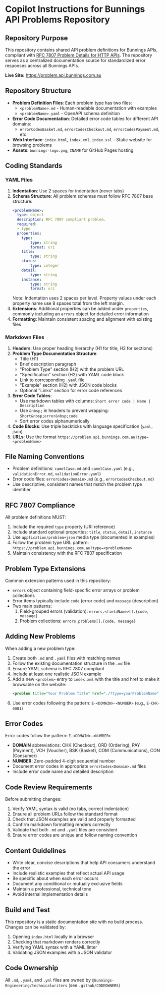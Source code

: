 # Copilot Instructions for Bunnings API Problems Repository

## Repository Purpose

This repository contains shared API problem definitions for Bunnings APIs, compliant with [RFC 7807 Problem Details for HTTP APIs](https://tools.ietf.org/html/rfc7807). The repository serves as a centralized documentation source for standardized error responses across all Bunnings APIs.

**Live Site:** https://problem.api.bunnings.com.au

## Repository Structure

- **Problem Definition Files**: Each problem type has two files:
  - `<problemName>.md` - Human-readable documentation with examples
  - `<problemName>.yaml` - OpenAPI schema definition
- **Error Code Documentation**: Detailed error code tables for different API domains:
  - `errorCodesBasket.md`, `errorCodesCheckout.md`, `errorCodesPayment.md`, etc.
- **Web Interface**: `index.html`, `index.xml`, `index.xsl` - Static website for browsing problems
- **Assets**: `bunnings-logo.png`, `CNAME` for GitHub Pages hosting

## Coding Standards

### YAML Files

1. **Indentation**: Use 2 spaces for indentation (never tabs)
2. **Schema Structure**: All problem schemas must follow RFC 7807 base structure:
   ```yaml
   <problemName>:
     type: object
     description: RFC 7807 compliant problem.
     required:
     - type
     properties:
       type:
           type: string
           format: uri
       title:
           type: string
       status:
           type: integer
       detail:
           type: string
       instance:
           type: string
           format: uri
   ```
   Note: Indentation uses 2 spaces per level. Property values under each property name use 8 spaces total from the left margin.
3. **Extensions**: Additional properties can be added under `properties`, commonly including an `errors` object for detailed error information
4. **Formatting**: Maintain consistent spacing and alignment with existing files

### Markdown Files

1. **Headers**: Use proper heading hierarchy (H1 for title, H2 for sections)
2. **Problem Type Documentation Structure**:
   - Title (H1)
   - Brief description paragraph
   - "Problem Type" section (H2) with the problem URL
   - "Specification" section (H2) with YAML code block
   - Link to corresponding `.yaml` file
   - "Example" section (H2) with JSON code blocks
   - Optional "Links" section for error code references
3. **Error Code Tables**:
   - Use markdown tables with columns: `Short error code | Name | Description`
   - Use `&nbsp;` in headers to prevent wrapping: `Short&nbsp;error&nbsp;code`
   - Sort error codes alphanumerically
4. **Code Blocks**: Use triple backticks with language specification (```yaml, ```json)
5. **URLs**: Use the format `https://problem.api.bunnings.com.au?type=<problemName>`

## File Naming Conventions

- Problem definitions: `camelCase.md` and `camelCase.yaml` (e.g., `validationError.md`, `validationError.yaml`)
- Error code files: `errorCodes<Domain>.md` (e.g., `errorCodesCheckout.md`)
- Use descriptive, consistent names that match the problem type identifier

## RFC 7807 Compliance

All problem definitions MUST:
1. Include the required `type` property (URI reference)
2. Include standard optional properties: `title`, `status`, `detail`, `instance`
3. Use `application/problem+json` media type (documented in examples)
4. Follow the problem type URL pattern: `https://problem.api.bunnings.com.au?type=<problemName>`
5. Maintain consistency with the RFC 7807 specification

## Problem Type Extensions

Common extension patterns used in this repository:
- `errors` object containing field-specific error arrays or problem collections
- Error items typically include `code` (error code) and `message` (description)
- Two main patterns:
  1. Field-grouped errors (validation): `errors.<fieldName>[].{code, message}`
  2. Problem collections: `errors.problems[].{code, message}`

## Adding New Problems

When adding a new problem type:
1. Create both `.md` and `.yaml` files with matching names
2. Follow the existing documentation structure in the `.md` file
3. Ensure YAML schema is RFC 7807 compliant
4. Include at least one realistic JSON example
5. Add a new `<problem>` entry to `index.xml` with the title and href to make it browsable on the website:
   ```xml
   <problem title="Your Problem Title" href="./?type=yourProblemName" />
   ```
6. Use error codes following the pattern: `E-<DOMAIN>-<NUMBER>` (e.g., `E-CHK-0001`)

## Error Codes

Error codes follow the pattern: `E-<DOMAIN>-<NUMBER>`
- **DOMAIN** abbreviations: CHK (Checkout), ORD (Ordering), PAY (Payment), VCH (Voucher), BSK (Basket), COM (Communications), CON (Consumer)
- **NUMBER**: Zero-padded 4-digit sequential number
- Document error codes in appropriate `errorCodes<Domain>.md` files
- Include error code name and detailed description

## Code Review Requirements

Before submitting changes:
1. Verify YAML syntax is valid (no tabs, correct indentation)
2. Ensure all problem URLs follow the standard format
3. Check that JSON examples are valid and properly formatted
4. Confirm markdown formatting renders correctly
5. Validate that both `.md` and `.yaml` files are consistent
6. Ensure error codes are unique and follow naming convention

## Content Guidelines

- Write clear, concise descriptions that help API consumers understand the error
- Include realistic examples that reflect actual API usage
- Be specific about when each error occurs
- Document any conditional or mutually exclusive fields
- Maintain a professional, technical tone
- Avoid internal implementation details

## Build and Test

This repository is a static documentation site with no build process. Changes can be validated by:
1. Opening `index.html` locally in a browser
2. Checking that markdown renders correctly
3. Verifying YAML syntax with a YAML linter
4. Validating JSON examples with a JSON validator

## Code Ownership

All `.md`, `.yaml`, and `.yml` files are owned by `@Bunnings-Engineering/technicalwriters` (see `.github/CODEOWNERS`)
